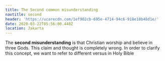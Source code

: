 ```yaml
---
title: The Second common misunderstanding
navtitle: second
header: 'https://ucarecdn.com/1ef902cb-695e-4714-94c6-918e18b48d1e/'
date: 2020-03-22T05:56:00.448Z
location: Jakarta
---
```

The **second misunderstanding** is that Christian worship and believe in three Gods. This claim and thought is completely wrong. In order to clarify this concept, we want to refer to different versus in Holy Bible